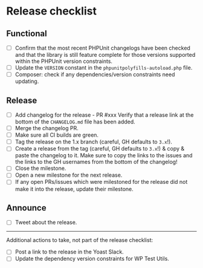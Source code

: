 Release checklist
===========================================================

<!--
If releases for multiple branches are to be tagged, always tag the 1.x release first, 2.x second etc!
-->

## Functional
- [ ] Confirm that the most recent PHPUnit changelogs have been checked and that the library is still feature complete for those versions supported within the PHPUnit version constraints.
- [ ] Update the `VERSION` constant in the `phpunitpolyfills-autoload.php` file.
- [ ] Composer: check if any dependencies/version constraints need updating.

## Release
- [ ] Add changelog for the release - PR #xxx
    Verify that a release link at the bottom of the `CHANGELOG.md` file has been added.
- [ ] Merge the changelog PR.
- [ ] Make sure all CI builds are green.
- [ ] Tag the release on the 1.x branch (careful, GH defaults to `3.x`!).
- [ ] Create a release from the tag (careful, GH defaults to `3.x`!) & copy & paste the changelog to it.
    Make sure to copy the links to the issues and the links to the GH usernames from the bottom of the changelog!
- [ ] Close the milestone.
- [ ] Open a new milestone for the next release.
- [ ] If any open PRs/issues which were milestoned for the release did not make it into the release, update their milestone.

## Announce
- [ ] Tweet about the release.


---

Additional actions to take, not part of the release checklist:
- [ ] Post a link to the release in the Yoast Slack.
- [ ] Update the dependency version constraints for WP Test Utils.
